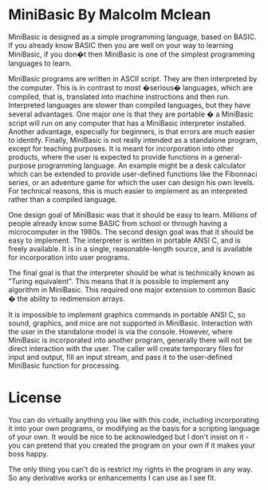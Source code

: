 # MiniBasic By Malcolm Mclean

MiniBasic is designed as a simple programming language, based on BASIC.
If you already know BASIC then you are well on your way to learning
MiniBasic, if you don�t then MiniBasic is one of the simplest programming
languages to learn.

MiniBasic programs are written in ASCII script. They are then interpreted
by the computer. This is in contrast to most �serious� languages, which are
compiled, that is, translated into machine instructions and then run.
Interpreted languages are slower than compiled languages, but they have several
advantages. One major one is that they are portable � a MiniBasic script will
run on any computer that has a MiniBasic interpreter installed.
Another advantage, especially for beginners, is that errors are much easier
to identify. Finally, MiniBasic is not really intended as a standalone program,
except for teaching purposes. It is meant for incorporation into other
products, where the user is expected to provide functions in a general-purpose
programming language. An example might be a desk calculator which can be
extended to provide user-defined functions like the Fibonnaci series, or an
adventure game for which the user can design his own levels.
For technical reasons, this is much easier to implement as an interpreted
rather than a compiled language.

One design goal of MiniBasic was that it should be easy to learn. Millions
of people already know some BASIC from school or through having a microcomputer
in the 1980s. The second design goal was that it should be easy to implement.
The interpreter is written in portable ANSI C, and is freely available. It is
in a single, reasonable-length source, and is available for incorporation into
user programs.

The final goal is that the interpreter should be what is technically known as
"Turing equivalent". This means that it is possible to implement any algorithm
in MiniBasic. This required one major extension to common Basic � the ability
to redimension arrays.

It is impossible to implement graphics commands in portable ANSI C, so sound,
graphics, and mice are not supported in MiniBasic. Interaction with the user
in the standalone model is via the console.
However, where MiniBasic is incorporated into another program, generally there
will not be direct interaction with the user. The caller will create temporary
files for input and output, fill an input stream, and pass it to the
user-defined MiniBasic function for processing.

# License

You can do virtually anything you like with this code, including incorporating
it into your own programs, or modifying as the basis for a scripting language
of your own. It would be nice to be acknowledged but I don't insist on it - you
can pretend that you created the program on your own if it makes your boss
happy.

The only thing you can't do is restrict my rights in the program in any way.
So any derivative works or enhancements I can use as I see fit.

